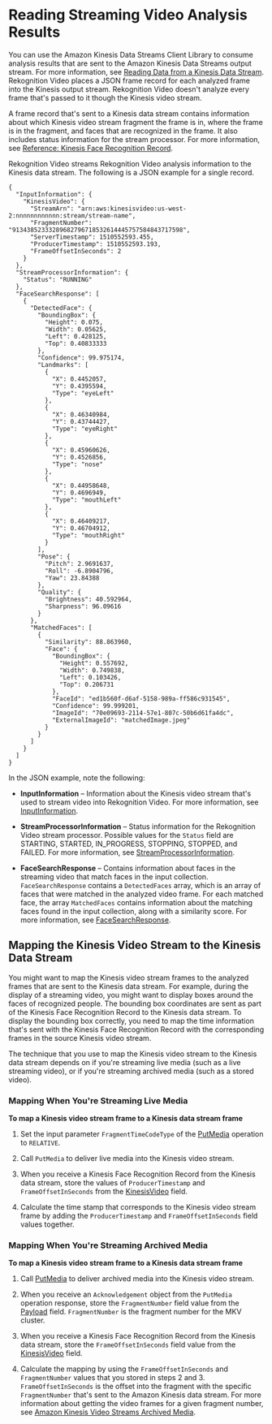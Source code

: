 # Reading Streaming Video Analysis Results<a name="streaming-video-kinesis-output"></a>

You can use the Amazon Kinesis Data Streams Client Library to consume analysis results that are sent to the Amazon Kinesis Data Streams output stream\. For more information, see [Reading Data from a Kinesis Data Stream](http://docs.aws.amazon.com/streams/latest/dev/building-consumers.html)\. Rekognition Video places a JSON frame record for each analyzed frame into the Kinesis output stream\. Rekognition Video doesn't analyze every frame that's passed to it though the Kinesis video stream\. 

A frame record that's sent to a Kinesis data stream contains information about which Kinesis video stream fragment the frame is in, where the frame is in the fragment, and faces that are recognized in the frame\. It also includes status information for the stream processor\. For more information, see [Reference: Kinesis Face Recognition Record](streaming-video-kinesis-output-reference.md)\.

Rekognition Video streams Rekognition Video analysis information to the Kinesis data stream\. The following is a JSON example for a single record\. 

```
{
  "InputInformation": {
    "KinesisVideo": {
      "StreamArn": "arn:aws:kinesisvideo:us-west-2:nnnnnnnnnnnn:stream/stream-name",
      "FragmentNumber": "91343852333289682796718532614445757584843717598",
      "ServerTimestamp": 1510552593.455,
      "ProducerTimestamp": 1510552593.193,
      "FrameOffsetInSeconds": 2
    }
  },
  "StreamProcessorInformation": {
    "Status": "RUNNING"
  },
  "FaceSearchResponse": [
    {
      "DetectedFace": {
        "BoundingBox": {
          "Height": 0.075,
          "Width": 0.05625,
          "Left": 0.428125,
          "Top": 0.40833333
        },
        "Confidence": 99.975174,
        "Landmarks": [
          {
            "X": 0.4452057,
            "Y": 0.4395594,
            "Type": "eyeLeft"
          },
          {
            "X": 0.46340984,
            "Y": 0.43744427,
            "Type": "eyeRight"
          },
          {
            "X": 0.45960626,
            "Y": 0.4526856,
            "Type": "nose"
          },
          {
            "X": 0.44958648,
            "Y": 0.4696949,
            "Type": "mouthLeft"
          },
          {
            "X": 0.46409217,
            "Y": 0.46704912,
            "Type": "mouthRight"
          }
        ],
        "Pose": {
          "Pitch": 2.9691637,
          "Roll": -6.8904796,
          "Yaw": 23.84388
        },
        "Quality": {
          "Brightness": 40.592964,
          "Sharpness": 96.09616
        }
      },
      "MatchedFaces": [
        {
          "Similarity": 88.863960,
          "Face": {
            "BoundingBox": {
              "Height": 0.557692,
              "Width": 0.749838,
              "Left": 0.103426,
              "Top": 0.206731
            },
            "FaceId": "ed1b560f-d6af-5158-989a-ff586c931545",
            "Confidence": 99.999201,
            "ImageId": "70e09693-2114-57e1-807c-50b6d61fa4dc",
            "ExternalImageId": "matchedImage.jpeg"
          }
        }
      ]
    }
  ]
}
```

In the JSON example, note the following:

+ **InputInformation** – Information about the Kinesis video stream that's used to stream video into Rekognition Video\. For more information, see [InputInformation](streaming-video-kinesis-output-reference-inputinformation.md)\.

+ **StreamProcessorInformation** – Status information for the Rekognition Video stream processor\. Possible values for the `Status` field are STARTING, STARTED, IN\_PROGRESS, STOPPING, STOPPED, and FAILED\. For more information, see [StreamProcessorInformation](streaming-video-kinesis-output-reference-streamprocessorinformation.md)\.

+ **FaceSearchResponse** – Contains information about faces in the streaming video that match faces in the input collection\. `FaceSearchResponse` contains a `DetectedFaces` array, which is an array of faces that were matched in the analyzed video frame\. For each matched face, the array `MatchedFaces` contains information about the matching faces found in the input collection, along with a similarity score\. For more information, see [FaceSearchResponse](streaming-video-kinesis-output-reference-facesearchresponse.md)\.

## Mapping the Kinesis Video Stream to the Kinesis Data Stream<a name="mapping-streams"></a>

You might want to map the Kinesis video stream frames to the analyzed frames that are sent to the Kinesis data stream\. For example, during the display of a streaming video, you might want to display boxes around the faces of recognized people\. The bounding box coordinates are sent as part of the Kinesis Face Recognition Record to the Kinesis data stream\. To display the bounding box correctly, you need to map the time information that's sent with the Kinesis Face Recognition Record with the corresponding frames in the source Kinesis video stream\.

The technique that you use to map the Kinesis video stream to the Kinesis data stream depends on if you're streaming live media \(such as a live streaming video\), or if you're streaming archived media \(such as a stored video\)\.

### Mapping When You're Streaming Live Media<a name="mapping-streaming-video"></a>

**To map a Kinesis video stream frame to a Kinesis data stream frame**

1. Set the input parameter `FragmentTimeCodeType` of the [PutMedia](http://docs.aws.amazon.com/kinesisvideostreams/latest/dg/API_dataplane_PutMedia.html) operation to `RELATIVE`\. 

1. Call `PutMedia` to deliver live media into the Kinesis video stream\.

1. When you receive a Kinesis Face Recognition Record from the Kinesis data stream, store the values of `ProducerTimestamp` and `FrameOffsetInSeconds` from the [KinesisVideo](streaming-video-kinesis-output-reference-kinesisvideostreams-kinesisvideo.md) field\.

1. Calculate the time stamp that corresponds to the Kinesis video stream frame by adding the `ProducerTimestamp` and `FrameOffsetInSeconds` field values together\. 

### Mapping When You're Streaming Archived Media<a name="map-stored-video"></a>

**To map a Kinesis video stream frame to a Kinesis data stream frame**

1. Call [PutMedia](http://docs.aws.amazon.com/kinesisvideostreams/latest/dg/API_dataplane_PutMedia.html) to deliver archived media into the Kinesis video stream\.

1. When you receive an `Acknowledgement` object from the `PutMedia` operation response, store the `FragmentNumber` field value from the [Payload](http://docs.aws.amazon.com/kinesisvideostreams/latest/dg/API_dataplane_PutMedia.html#API_dataplane_PutMedia_ResponseSyntax) field\. `FragmentNumber` is the fragment number for the MKV cluster\. 

1. When you receive a Kinesis Face Recognition Record from the Kinesis data stream, store the `FrameOffsetInSeconds` field value from the [KinesisVideo](streaming-video-kinesis-output-reference-kinesisvideostreams-kinesisvideo.md) field\. 

1. Calculate the mapping by using the `FrameOffsetInSeconds` and `FragmentNumber` values that you stored in steps 2 and 3\. `FrameOffsetInSeconds` is the offset into the fragment with the specific `FragmentNumber` that's sent to the Amazon Kinesis data stream\. For more information about getting the video frames for a given fragment number, see [Amazon Kinesis Video Streams Archived Media](http://docs.aws.amazon.com/kinesisvideostreams/latest/dg/API_Operations_Amazon_Kinesis_Video_Streams_Archived_Media.html)\.